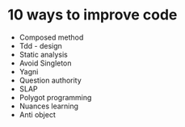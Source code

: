 # 10 ways to improve code

* Composed method
* Tdd - design
* Static analysis
* Avoid Singleton
* Yagni
* Question authority
* SLAP
* Polygot programming
* Nuances learning
* Anti object
